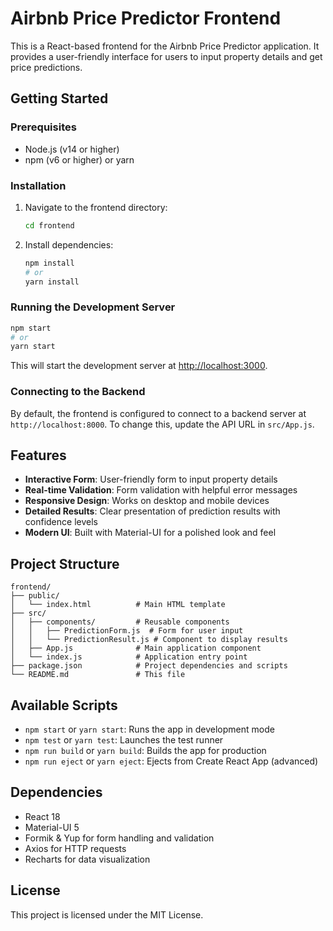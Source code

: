 # Airbnb Price Predictor Frontend

This is a React-based frontend for the Airbnb Price Predictor application. It provides a user-friendly interface for users to input property details and get price predictions.

## Getting Started

### Prerequisites

- Node.js (v14 or higher)
- npm (v6 or higher) or yarn

### Installation

1. Navigate to the frontend directory:
   ```bash
   cd frontend
   ```

2. Install dependencies:
   ```bash
   npm install
   # or
   yarn install
   ```

### Running the Development Server

```bash
npm start
# or
yarn start
```

This will start the development server at [http://localhost:3000](http://localhost:3000).

### Connecting to the Backend

By default, the frontend is configured to connect to a backend server at `http://localhost:8000`. To change this, update the API URL in `src/App.js`.

## Features

- **Interactive Form**: User-friendly form to input property details
- **Real-time Validation**: Form validation with helpful error messages
- **Responsive Design**: Works on desktop and mobile devices
- **Detailed Results**: Clear presentation of prediction results with confidence levels
- **Modern UI**: Built with Material-UI for a polished look and feel

## Project Structure

```
frontend/
├── public/
│   └── index.html          # Main HTML template
├── src/
│   ├── components/         # Reusable components
│   │   ├── PredictionForm.js  # Form for user input
│   │   └── PredictionResult.js # Component to display results
│   ├── App.js              # Main application component
│   └── index.js            # Application entry point
├── package.json            # Project dependencies and scripts
└── README.md               # This file
```

## Available Scripts

- `npm start` or `yarn start`: Runs the app in development mode
- `npm test` or `yarn test`: Launches the test runner
- `npm run build` or `yarn build`: Builds the app for production
- `npm run eject` or `yarn eject`: Ejects from Create React App (advanced)

## Dependencies

- React 18
- Material-UI 5
- Formik & Yup for form handling and validation
- Axios for HTTP requests
- Recharts for data visualization

## License

This project is licensed under the MIT License.
